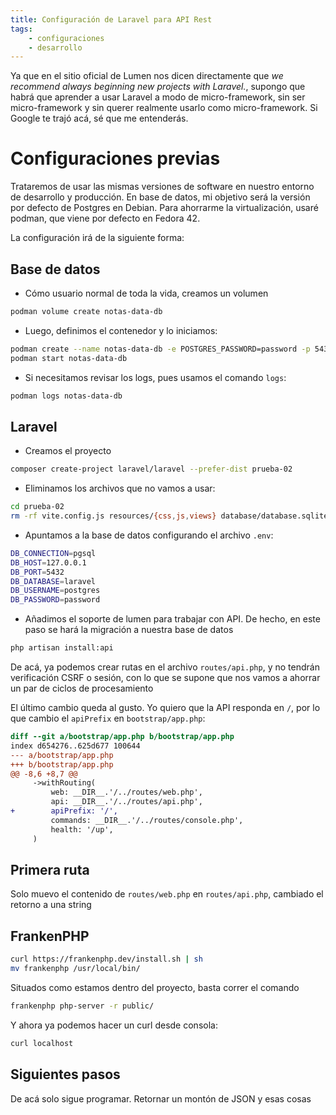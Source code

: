 ```yaml
---
title: Configuración de Laravel para API Rest
tags:
    - configuraciones
    - desarrollo
---
```


Ya que en el sitio oficial de Lumen nos dicen directamente que *we recommend always beginning new projects with Laravel.*, supongo que habrá que aprender a usar Laravel a modo de micro-framework, sin ser micro-framework y sin querer realmente usarlo como micro-framework. Si Google te trajó acá, sé que me entenderás.

# Configuraciones previas
Trataremos de usar las mismas versiones de software en nuestro entorno de desarrollo y producción. En base de datos, mi objetivo será la versión por defecto de Postgres en Debian. Para ahorrarme la virtualización, usaré podman, que viene por defecto en Fedora 42.

La configuración irá de la siguiente forma:

## Base de datos
* Cómo usuario normal de toda la vida, creamos un volumen
```bash
podman volume create notas-data-db
```

* Luego, definimos el contenedor y lo iniciamos:
```bash
podman create --name notas-data-db -e POSTGRES_PASSWORD=password -p 5432:5432 -v notas-data-db:/var/lib/postgresql/data postgres:15-bookworm
podman start notas-data-db
```

* Si necesitamos revisar los logs, pues usamos el comando `logs`:
```bash
podman logs notas-data-db
```

## Laravel
* Creamos el proyecto 
```bash
composer create-project laravel/laravel --prefer-dist prueba-02
```

* Eliminamos los archivos que no vamos a usar:
```bash
cd prueba-02
rm -rf vite.config.js resources/{css,js,views} database/database.sqlite
```

* Apuntamos a la base de datos configurando el archivo `.env`:
```bash
DB_CONNECTION=pgsql
DB_HOST=127.0.0.1
DB_PORT=5432
DB_DATABASE=laravel
DB_USERNAME=postgres
DB_PASSWORD=password
```

* Añadimos el soporte de lumen para trabajar con API. De hecho, en este paso se hará la migración a nuestra base de datos
```bash
php artisan install:api
```

De acá, ya podemos crear rutas en el archivo `routes/api.php`, y no tendrán verificación CSRF o sesión, con lo que se supone que nos vamos a ahorrar un par de ciclos de procesamiento

El último cambio queda al gusto. Yo quiero que la API responda en `/`, por lo que cambio el `apiPrefix` en `bootstrap/app.php`:
```diff
diff --git a/bootstrap/app.php b/bootstrap/app.php
index d654276..625d677 100644
--- a/bootstrap/app.php
+++ b/bootstrap/app.php
@@ -8,6 +8,7 @@
     ->withRouting(
         web: __DIR__.'/../routes/web.php',
         api: __DIR__.'/../routes/api.php',
+        apiPrefix: '/',
         commands: __DIR__.'/../routes/console.php',
         health: '/up',
     )
```

## Primera ruta
Solo muevo el contenido de `routes/web.php` en `routes/api.php`, cambiado el retorno a una string

## FrankenPHP

```bash 
curl https://frankenphp.dev/install.sh | sh
mv frankenphp /usr/local/bin/
```

Situados como estamos dentro del proyecto, basta correr el comando
```bash
frankenphp php-server -r public/
```

Y ahora ya podemos hacer un curl desde consola:
```bash
curl localhost
```

## Siguientes pasos
De acá solo sigue programar. Retornar un montón de JSON y esas cosas